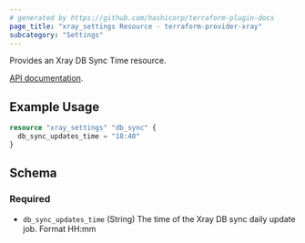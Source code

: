 ```yaml
---
# generated by https://github.com/hashicorp/terraform-plugin-docs
page_title: "xray_settings Resource - terraform-provider-xray"
subcategory: "Settings"
---
```


Provides an Xray DB Sync Time resource.

[API documentation](https://www.jfrog.com/confluence/display/JFROG/Xray+REST+API#XrayRESTAPI-UpdateDBSyncDailyUpdateTime).


## Example Usage

```terraform
resource "xray_settings" "db_sync" {
  db_sync_updates_time = "18:40"
}
```

<!-- schema generated by tfplugindocs -->
## Schema

### Required

- `db_sync_updates_time` (String) The time of the Xray DB sync daily update job. Format HH:mm